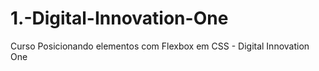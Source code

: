 # 1.-Digital-Innovation-One
Curso Posicionando elementos com Flexbox em CSS - Digital Innovation One
